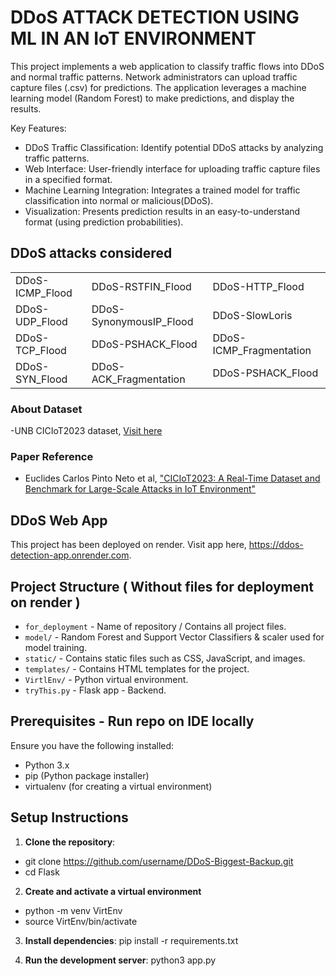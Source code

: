 # DDoS ATTACK DETECTION USING ML IN AN IoT ENVIRONMENT

This project implements a web application to classify traffic flows into DDoS and normal traffic patterns. 
Network administrators can upload traffic capture files (.csv) for predictions. The application leverages a machine learning model (Random Forest)  to make predictions,
and display the results.

Key Features:

- DDoS Traffic Classification: Identify potential DDoS attacks by analyzing traffic patterns.
- Web Interface: User-friendly interface for uploading traffic capture files in a specified format.
- Machine Learning Integration: Integrates a trained model for traffic classification into normal or malicious(DDoS).
- Visualization: Presents prediction results in an easy-to-understand format (using prediction probabilities).

## DDoS attacks considered

|                            |                            |                            |
|----------------------------|----------------------------|----------------------------|
| DDoS-ICMP_Flood            | DDoS-RSTFIN_Flood          | DDoS-HTTP_Flood            |
| DDoS-UDP_Flood             | DDoS-SynonymousIP_Flood    | DDoS-SlowLoris             |
| DDoS-TCP_Flood             | DDoS-PSHACK_Flood          | DDoS-ICMP_Fragmentation    |
| DDoS-SYN_Flood             | DDoS-ACK_Fragmentation     | DDoS-PSHACK_Flood          |


### About Dataset
-UNB CICIoT2023 dataset, [Visit here](https://www.unb.ca/cic/datasets/iotdataset-2023.html)

### Paper Reference
- Euclides Carlos Pinto Neto et al, ["CICIoT2023: A Real-Time Dataset and Benchmark for Large-Scale Attacks in IoT Environment"](https//:www.mdpi.com/1424-8220/23/13/5941)


## DDoS Web App

This project has been deployed on render. Visit app here, https://ddos-detection-app.onrender.com.

## Project Structure ( Without files for deployment on render )

- `for_deployment` - Name of repository / Contains all project files.
- `model/` - Random Forest and Support Vector Classifiers & scaler used for model training.
- `static/` - Contains static files such as CSS, JavaScript, and images.
- `templates/` - Contains HTML templates for the project.
- `VirtlEnv/` - Python virtual environment.
- `tryThis.py` - Flask app - Backend.

## Prerequisites - Run repo on IDE locally 

Ensure you have the following installed:

- Python 3.x
- pip (Python package installer)
- virtualenv (for creating a virtual environment)

## Setup Instructions

1. **Clone the repository**:

 - git clone https://github.com/username/DDoS-Biggest-Backup.git
 - cd Flask

2. **Create and activate a virtual environment**

 - python -m venv VirtEnv
 - source VirtEnv/bin/activate

3. **Install dependencies**:
   pip install -r requirements.txt

4. **Run the development server**:
   python3 app.py
